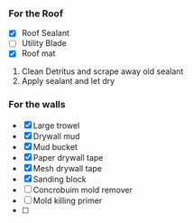 ### For the Roof
- [x] Roof Sealant
- [ ] Utility Blade
- [x] Roof mat

1. Clean Detritus and scrape away old sealant
2. Apply sealant and let dry

### For the walls
- [x] Large trowel
- [x] Drywall mud
- [x] Mud bucket
- [x] Paper drywall tape
- [x] Mesh drywall tape
- [x] Sanding block
- [ ] Concrobuim mold remover
- [ ] Mold killing primer
- [ ] 